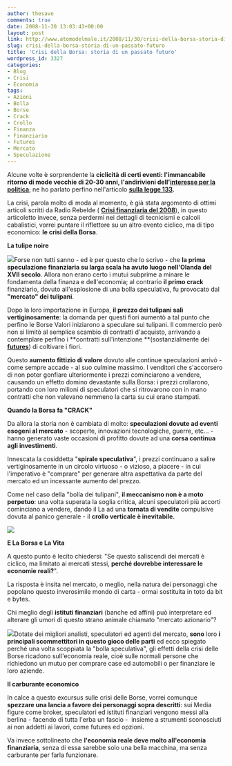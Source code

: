 ```yaml
---
author: thesave
comments: true
date: 2008-11-30 13:03:43+00:00
layout: post
link: http://www.atomodelmale.it/2008/11/30/crisi-della-borsa-storia-di-un-passato-futuro/
slug: crisi-della-borsa-storia-di-un-passato-futuro
title: 'Crisi della Borsa: storia di un passato futuro'
wordpress_id: 3327
categories:
- Blog
- Crisi
- Economia
tags:
- Azioni
- Bolla
- Borse
- Crack
- Crollo
- Finanza
- Finanziario
- Futures
- Mercato
- Speculazione
---
```


Alcune volte è sorprendente la **ciclicità **di certi eventi: l'immancabile ritorno di mode vecchie di 20-30 anni, l'andirivieni dell'**[interesse per la politica](http://www.atomodelmale.it/2007/03/26/democrazia-spicciola-parte-i/)**; ne ho parlato perfino nell'articolo **[sulla legge 133](http://www.atomodelmale.it/2008/10/28/1332008/).**

La crisi, parola molto di moda al momento, è già stata argomento di ottimi articoli scritti da Radio Rebelde ( **[Crisi finanziaria del 2008](http://www.atomodelmale.it/2008/10/08/la-crisi-finanziaria-del-2008/)**), in questo articoletto invece, senza perdermi nei dettagli di tecnicismi e calcoli cabalistici, vorrei puntare il riflettore su un altro evento ciclico, ma di tipo economico: **le crisi della Borsa**.

**La tulipe noire**

![](http://www.atomodelmale.it/wp-content/uploads/2008/11/tulipani.png)Forse non tutti sanno - ed è per questo che lo scrivo - che **la prima speculazione finanziaria su larga scala ha avuto luogo nell'Olanda del XVII secolo**. Allora non erano certo i mutui subprime a minare le fondamenta della finanza e dell'economia; al contrario **il primo crack** finanziario, dovuto all'esplosione di una bolla speculativa, fu provocato dal **"mercato" dei tulipani**.

Dopo la loro importazione in Europa, **il prezzo dei tulipani salì vertiginosamente**: la domanda per questi fiori aumentò a tal punto che perfino le Borse Valori iniziarono a speculare sui tulipani. Il commercio però non si limitò al semplice scambio di contratti d'acquisto, arrivando a contemplare perfino i **contratti sull'intenzione **(sostanzialmente dei [**futures**](http://it.wikipedia.org/wiki/Futures)) di coltivare i fiori.

Questo **aumento fittizio di valore** dovuto alle continue speculazioni arrivò - come sempre accade - al suo culmine massimo. I venditori che s'accorsero di non poter gonfiare ulteriormente i prezzi cominciarono a vendere, causando un effetto domino devastante sulla Borsa: i prezzi crollarono, portando con loro milioni di speculatori che si ritrovarono con in mano contratti che non valevano nemmeno la carta su cui erano stampati.<!-- more -->

**Quando la Borsa fa "CRACK"**

Da allora la storia non è cambiata di molto: **speculazioni dovute ad eventi esogeni al mercato** - scoperte, innovazioni tecnologiche, guerre, etc... -  hanno generato vaste occasioni di profitto dovute ad una **corsa continua agli investimenti**.

Innescata la cosiddetta "**spirale speculativa**", i prezzi continuano a salire vertiginosamente in un circolo virtuoso - o vizioso, a piacere - in cui l'imperativo è "comprare" per generare altra aspettativa da parte del mercato ed un incessante aumento del prezzo.

Come nel caso della "bolla dei tulipani", **il meccanismo non è a moto perpetuo**: una volta superata la soglia critica, alcuni speculatori più accorti cominciano a vendere, dando il La ad una **tornata di vendite** compulsive dovuta al panico generale - il **crollo verticale è inevitabile.**

![](http://www.atomodelmale.it/wp-content/uploads/2008/11/ciclo-delle-borse.png)

**E La Borsa e La Vita**

A questo punto è lecito chiedersi: "Se questo saliscendi dei mercati è ciclico, ma limitato ai mercati stessi, **perché dovrebbe interessare le economie reali?**".

La risposta è insita nel mercato, o meglio, nella natura dei personaggi che popolano questo inverosimile mondo di carta - ormai sostituita in toto da bit e bytes.

Chi meglio degli **istituti finanziari** (banche ed affini) può interpretare ed alterare gli umori di questo strano animale chiamato "mercato azionario"?

![](http://www.atomodelmale.it/wp-content/uploads/2008/11/carburante.png)Dotate dei migliori analisti, speculatori ed agenti del mercato, **sono** loro **i principali scommettitori in questo gioco delle parti** ed ecco spiegato perché una volta scoppiata la "bolla speculativa", gli effetti della crisi delle Borse ricadono sull'economia reale, cioè sulle normali persone che richiedono un mutuo per comprare case ed automobili o per finanziare le loro aziende.

**Il carburante economico**

In calce a questo excursus sulle crisi delle Borse, vorrei comunque **spezzare una lancia a favore dei personaggi sopra descritti**: sui Media figure come broker, speculatori ed istituti finanziari vengono messi alla berlina - facendo di tutta l'erba un fascio -  insieme a strumenti sconosciuti ai non addetti ai lavori, come futures ed opzioni.

Va invece sottolineato che **l'economia reale deve molto all'economia finanziaria**, senza di essa sarebbe solo una bella macchina, ma senza carburante per farla funzionare.
